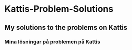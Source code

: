 # Kattis-Problem-Solutions

## My solutions to the problems on Kattis
### Mina lösningar på problemen på Kattis

